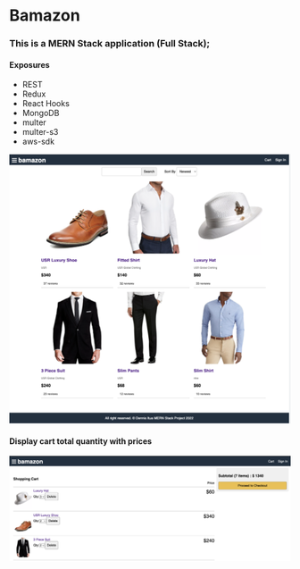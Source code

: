 # Bamazon

### This is a MERN Stack application (Full Stack);

#### Exposures
  - REST
  - Redux
  - React Hooks
  - MongoDB
  - multer
  - multer-s3
  - aws-sdk

<img src="./frontend/public/images/bamazon.png" alt="Employee data" title="Employee Data title">


#### Display cart total quantity with prices

<img src="./frontend/public/images/bamazon-cart.png" alt="Employee data" title="Employee Data title">

